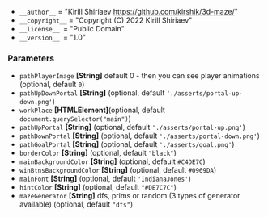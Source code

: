 *   `__author__` = "Kirill Shiriaev https://github.com/kirshik/3d-maze/"
*   `__copyright__` = "Copyright (C) 2022 Kirill Shiriaev"
*   `__license__ `= "Public Domain"
*   `__version__ `= "1.0"

### Parameters

*   `pathPlayerImage` **[String]** default 0 - then you can see player animations (optional, default `0`)
*   `pathUpDownPortal` **[String]**  (optional, default `'./asserts/portal-up-down.png'`)
*   `workPlace`   **[HTMLElement]**(optional, default `document.querySelector("main")`)
*   `pathUpPortal` **[String]**  (optional, default `'./asserts/portal-up.png'`)
*   `pathDownPortal` **[String]**  (optional, default `'./asserts/portal-down.png'`)
*   `pathGoalPortal` **[String]**  (optional, default `'./asserts/goal.png'`)
*   `borderColor` **[String]**  (optional, default `"black"`)
*   `mainBackgroundColor` **[String]**  (optional, default `#C4DE7C`)
*   `winBtnsBackgroundColor` **[String]**  (optional, default `#0969DA`)
*   `mainFont` **[String]**  (optional, default `'IndianaJones'`)
*   `hintColor` **[String]**  (optional, default `"#DE7C7C"`)
*   `mazeGenerator` **[String]** dfs, prims or random (3 types of generator available) (optional, default `"dfs"`)
